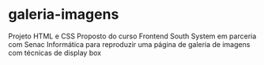 # galeria-imagens
Projeto HTML e CSS Proposto do curso Frontend South System em parceria com Senac Informática para reproduzir uma página de galeria de imagens com técnicas de display box
